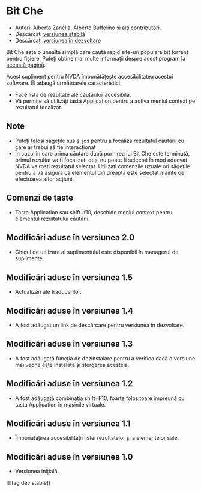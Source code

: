 # Bit Che #
*   Autori: Alberto Zanella, Alberto Buffolino și alți contributori.
*   Descărcați [versiunea stabilă][1]
*   Descărcați [versiunea în dezvoltare][3]

Bit Che este o unealtă simplă care caută rapid site-uri populare bit torrent
pentru fișiere. Puteți obține mai multe informații despre acest program la
[această pagină][2].

Acest supliment pentru NVDA îmbunătățește accesibilitatea acestui
software. El adaugă următoarele caracteristici:

*   Face lista de rezultate ale căutărilor accesibilă.
*   Vă permite să utilizați tasta Application pentru a activa meniul context
    pe rezultatul focalizat.


## Note ##
*   Puteți folosi săgețile sus și jos pentru a focaliza rezultatul căutării
    cu care ar trebui să fie interacționat 
*   În cazul în care prima căutare după pornirea lui Bit Che este terminată,
    primul rezultat va fi focalizat, deși nu poate fi selectat în mod
    adecvat. NVDA va rosti rezultatul selectat. Utilizați comenzile uzuale
    ori săgețile pentru a vă asigura că elementul din dreapta este selectat
    înainte de efectuarea altor acțiuni.


## Comenzi de taste ##
*   Tasta Application sau shift+f10, deschide meniul context pentru
    elementul rezultatului căutării.


## Modificări aduse în versiunea 2.0 ##
*   Ghidul de utilizare al suplimentului este disponibil în managerul de
    suplimente.

## Modificări aduse în versiunea 1.5 ##
*   Actualizări ale traducerilor.

## Modificări aduse în versiunea 1.4 ##
*   A fost adăugat un link de descărcare pentru versiunea în dezvoltare.

## Modificări aduse în versiunea 1.3 ##
*   A fost adăugată funcția de dezinstalare pentru a verifica dacă o
    versiune mai veche este instalată și ștergerea acesteia.

## Modificări aduse în versiunea 1.2 ##
*   A fost adăugată combinația shift+F10, foarte folositoare împreună cu
    tasta Application în mașinile virtuale.

## Modificări aduse în versiunea 1.1 ##
*   Îmbunătățirea accesibilității listei rezultatelor și a elementelor sale.

## Modificări aduse în versiunea 1.0 ##
*   Versiunea inițială.

[[!tag dev stable]]

[1]: https://addons.nvda-project.org/files/get.php?file=bc

[2]: http://www.convivea.com

[3]: https://addons.nvda-project.org/files/get.php?file=bc-dev
